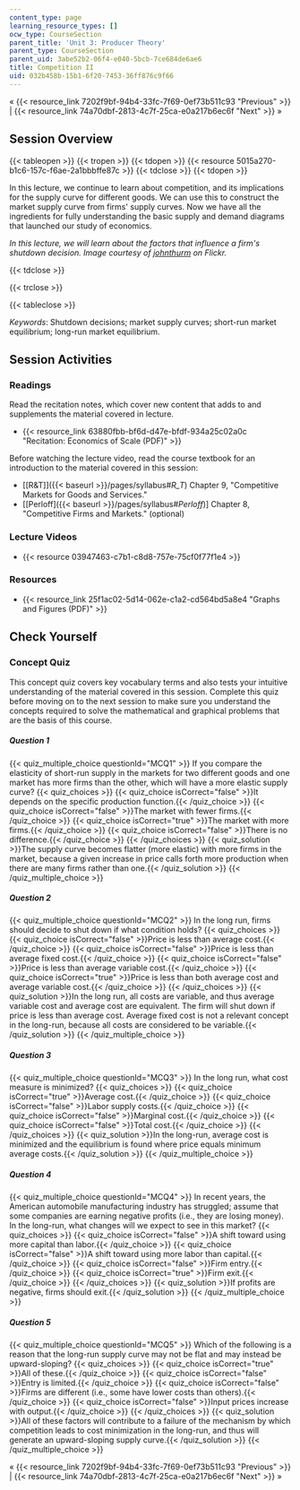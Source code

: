 ```yaml
---
content_type: page
learning_resource_types: []
ocw_type: CourseSection
parent_title: 'Unit 3: Producer Theory'
parent_type: CourseSection
parent_uid: 3abe52b2-06f4-e040-5bcb-7ce684de6ae6
title: Competition II
uid: 032b458b-15b1-6f20-7453-36ff876c9f66
---
```


« {{< resource_link 7202f9bf-94b4-33fc-7f69-0ef73b511c93 "Previous" >}} | {{< resource_link 74a70dbf-2813-4c7f-25ca-e0a217b6ec6f "Next" >}} »

Session Overview
----------------

{{< tableopen >}}
{{< tropen >}}
{{< tdopen >}}
{{< resource 5015a270-b1c6-157c-f6ae-2a1bbbffe87c >}}
{{< tdclose >}}
{{< tdopen >}}


In this lecture, we continue to learn about competition, and its implications for the supply curve for different goods. We can use this to construct the market supply curve from firms' supply curves. Now we have all the ingredients for fully understanding the basic supply and demand diagrams that launched our study of economics.

_In this lecture, we will learn about the factors that influence a firm's shutdown decision. Image courtesy of [johnthurm](http://www.flickr.com/photos/thurm/2111952075/in/photostream/) on Flickr._


{{< tdclose >}}

{{< trclose >}}

{{< tableclose >}}

_Keywords_: Shutdown decisions; market supply curves; short-run market equilibrium; long-run market equilibrium.

Session Activities
------------------

### Readings

Read the recitation notes, which cover new content that adds to and supplements the material covered in lecture.

*   {{< resource_link 63880fbb-bf6d-d47e-bfdf-934a25c02a0c "Recitation: Economics of Scale (PDF)" >}}

Before watching the lecture video, read the course textbook for an introduction to the material covered in this session:

*   [\[R&T\]]({{< baseurl >}}/pages/syllabus#_R_T_) Chapter 9, "Competitive Markets for Goods and Services."
*   \[[Perloff]({{< baseurl >}}/pages/syllabus#_Perloff_)\] Chapter 8, "Competitive Firms and Markets." (optional)

### Lecture Videos

*   {{< resource 03947463-c7b1-c8d8-757e-75cf0f77f1e4 >}}

### Resources

*   {{< resource_link 25f1ac02-5d14-062e-c1a2-cd564bd5a8e4 "Graphs and Figures (PDF)" >}}

Check Yourself
--------------

### Concept Quiz

This concept quiz covers key vocabulary terms and also tests your intuitive understanding of the material covered in this session. Complete this quiz before moving on to the next session to make sure you understand the concepts required to solve the mathematical and graphical problems that are the basis of this course.

##### Question 1
 {{< quiz_multiple_choice questionId="MCQ1" >}} If you compare the elasticity of short-run supply in the markets for two different goods and one market has more firms than the other, which will have a more elastic supply curve? {{< quiz_choices >}} {{< quiz_choice isCorrect="false" >}}It depends on the specific production function.{{< /quiz_choice >}} {{< quiz_choice isCorrect="false" >}}The market with fewer firms.{{< /quiz_choice >}} {{< quiz_choice isCorrect="true" >}}The market with more firms.{{< /quiz_choice >}} {{< quiz_choice isCorrect="false" >}}There is no difference.{{< /quiz_choice >}} {{< /quiz_choices >}} {{< quiz_solution >}}The supply curve becomes flatter (more elastic) with more firms in the market, because a given increase in price calls forth more production when there are many firms rather than one.{{< /quiz_solution >}} {{< /quiz_multiple_choice >}}
##### Question 2
 {{< quiz_multiple_choice questionId="MCQ2" >}} In the long run, firms should decide to shut down if what condition holds? {{< quiz_choices >}} {{< quiz_choice isCorrect="false" >}}Price is less than average cost.{{< /quiz_choice >}} {{< quiz_choice isCorrect="false" >}}Price is less than average fixed cost.{{< /quiz_choice >}} {{< quiz_choice isCorrect="false" >}}Price is less than average variable cost.{{< /quiz_choice >}} {{< quiz_choice isCorrect="true" >}}Price is less than both average cost and average variable cost.{{< /quiz_choice >}} {{< /quiz_choices >}} {{< quiz_solution >}}In the long run, all costs are variable, and thus average variable cost and average cost are equivalent. The firm will shut down if price is less than average cost. Average fixed cost is not a relevant concept in the long-run, because all costs are considered to be variable.{{< /quiz_solution >}} {{< /quiz_multiple_choice >}}
##### Question 3
 {{< quiz_multiple_choice questionId="MCQ3" >}} In the long run, what cost measure is minimized? {{< quiz_choices >}} {{< quiz_choice isCorrect="true" >}}Average cost.{{< /quiz_choice >}} {{< quiz_choice isCorrect="false" >}}Labor supply costs.{{< /quiz_choice >}} {{< quiz_choice isCorrect="false" >}}Marginal cost.{{< /quiz_choice >}} {{< quiz_choice isCorrect="false" >}}Total cost.{{< /quiz_choice >}} {{< /quiz_choices >}} {{< quiz_solution >}}In the long-run, average cost is minimized and the equilibrium is found where price equals minimum average costs.{{< /quiz_solution >}} {{< /quiz_multiple_choice >}}
##### Question 4
 {{< quiz_multiple_choice questionId="MCQ4" >}} In recent years, the American automobile manufacturing industry has struggled; assume that some companies are earning negative profits (i.e., they are losing money). In the long-run, what changes will we expect to see in this market? {{< quiz_choices >}} {{< quiz_choice isCorrect="false" >}}A shift toward using more capital than labor.{{< /quiz_choice >}} {{< quiz_choice isCorrect="false" >}}A shift toward using more labor than capital.{{< /quiz_choice >}} {{< quiz_choice isCorrect="false" >}}Firm entry.{{< /quiz_choice >}} {{< quiz_choice isCorrect="true" >}}Firm exit.{{< /quiz_choice >}} {{< /quiz_choices >}} {{< quiz_solution >}}If profits are negative, firms should exit.{{< /quiz_solution >}} {{< /quiz_multiple_choice >}}
##### Question 5
 {{< quiz_multiple_choice questionId="MCQ5" >}} Which of the following is a reason that the long-run supply curve may not be flat and may instead be upward-sloping? {{< quiz_choices >}} {{< quiz_choice isCorrect="true" >}}All of these.{{< /quiz_choice >}} {{< quiz_choice isCorrect="false" >}}Entry is limited.{{< /quiz_choice >}} {{< quiz_choice isCorrect="false" >}}Firms are different (i.e., some have lower costs than others).{{< /quiz_choice >}} {{< quiz_choice isCorrect="false" >}}Input prices increase with output.{{< /quiz_choice >}} {{< /quiz_choices >}} {{< quiz_solution >}}All of these factors will contribute to a failure of the mechanism by which competition leads to cost minimization in the long-run, and thus will generate an upward-sloping supply curve.{{< /quiz_solution >}} {{< /quiz_multiple_choice >}}

« {{< resource_link 7202f9bf-94b4-33fc-7f69-0ef73b511c93 "Previous" >}} | {{< resource_link 74a70dbf-2813-4c7f-25ca-e0a217b6ec6f "Next" >}} »